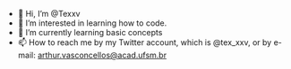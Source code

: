 - 👋 Hi, I’m @Texxv
- 👀 I’m interested in learning how to code.
- 🌱 I’m currently learning basic concepts
- 📫 How to reach me by my Twitter account, which is @tex_xxv, or by e-mail: arthur.vasconcellos@acad.ufsm.br
<!---
Texxv/Texxv is a ✨ special ✨ repository because its `README.md` (this file) appears on your GitHub profile.
You can click the Preview link to take a look at your changes.
--->
